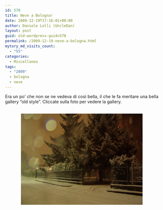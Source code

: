 ```yaml
---
id: 578
title: Neve a Bologna!
date: 2009-12-19T17:16:01+00:00
author: Daniele Lolli (UncleDan)
layout: post
guid: old-wordpress-guid=578
permalink: /2009-12-19-neve-a-bologna.html
mytory_md_visits_count:
  - "55"
categories:
  - Miscellanea
tags:
  - "2009"
  - bologna
  - neve
---
```

<p style="text-align: justify;">
  Era un po&#8217; che non se ne vedeva di così bella, il che le fa meritare una bella gallery &#8220;old style&#8221;. Cliccate sulla foto per vedere la gallery.
</p>

<p style="text-align: center;">
  <a href="/gallery/31-Snowy-Night-Bologna,-18-12-2009.html"><br /> <img class="aligncenter" title="Neve!!!" src="/uploads/2009/12/2009-12-18-P1010132-400x300.jpg" alt="" width="400" height="300" /></a>
</p>